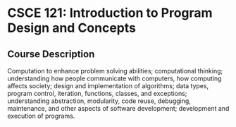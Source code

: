 # CSCE 121: Introduction to Program Design and Concepts
## Course Description
Computation to enhance problem solving abilities; computational thinking; understanding how people communicate with computers, how computing affects society; design and implementation of algorithms; data types, program control, iteration, functions, classes, and exceptions; understanding abstraction, modularity, code reuse, debugging, maintenance, and other aspects of software development; development and execution of programs.
